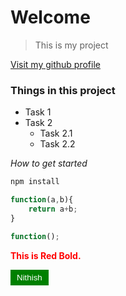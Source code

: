# Welcome

>This is my project

  [Visit my github profile](https://github.com/nithish333)

### Things in this project

* Task 1
* Task 2
  * Task 2.1
  * Task 2.2

*How to get started* 

```bash
npm install
```
```javascript
function(a,b){
    return a+b;
}

function();
```

<span style="color:red"> **This is Red Bold.** </span>

<button style="background-color:green;border:none;color:white;padding:5px 10px;">Nithish</button>